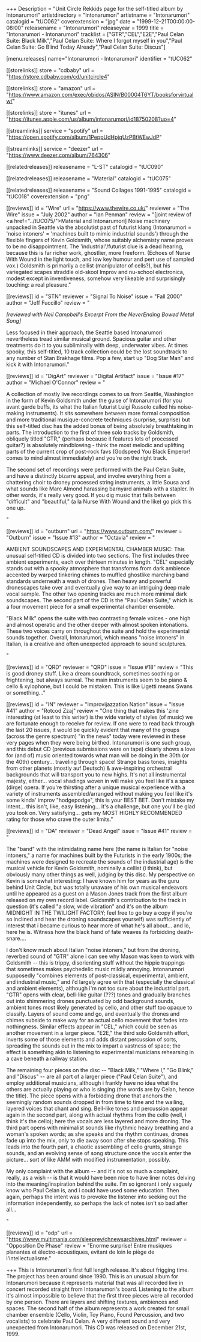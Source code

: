 +++
Description = "Unit Circle Rekkids page for the self-titled album by Intonarumori"
artistdirectory = "Intonarumori"
artistname = "Intonarumori"
catalogid = "tUC062"
coverextension = "jpg"
date = "1999-12-21T00:00:00-08:00"
releasename = "Intonarumori"
releaseyear = 1999
title = "Intonarumori - Intonarumori"
tracklist = ["GTR","CEL","E2E","Paul Celan Suite: Black Milk","Paul Celan Suite: Where I forgot myself in you","Paul Celan Suite: Go Blind Today Already","Paul Celan Suite: Discus"]

[menu.releases]
	name="Intonarumori - Intonarumori"
	identifier = "tUC062"

[[storelinks]]
	store = "cdbaby"
	url = "https://store.cdbaby.com/cd/unitcircle4"

[[storelinks]]
	store = "amazon"
	url = "https://www.amazon.com/exec/obidos/ASIN/B00004T6YT/booksforvirtualw/"

[[storelinks]]
	store = "itunes"
	url = "https://itunes.apple.com/us/album/intonarumori/id18750208?uo=4"

[[streamlinks]]
	service = "spotify"
	url = "https://open.spotify.com/album/1PeppUdHpjqUzPBtWEwJdP"

[[streamlinks]]
	service = "deezer"
	url = "https://www.deezer.com/album/764306"


[[relatedreleases]]
	releasename = "L-ST"
	catalogid = "tUC090"

[[relatedreleases]]
	releasename = "Material"
	catalogid = "tUC075"

[[relatedreleases]]
	releasename = "Sound Collages 1991-1995"
	catalogid = "tUC018"
	coverextension = "png"


[[reviews]]
	id = "Wire"
	url = "https://www.thewire.co.uk/"
	reviewer = "The Wire"
	issue = "July 2002"
	author = "Ian Penman"
	review = "[joint review of <a href=\"../tUC075/\">Material</a> and Intonarumori] Noise machinery unpacked in Seattle via the absolutist past of futurist klang (Intonarumori = 'noise intoners' = 'machines built to mimic industrial sounds') through the flexible fingers of Kevin Goldsmith, whose suitably alchemisty name proves to be no disappointment. The 'industrial'/futurist clue is a dead hearing, because this is far richer work, ghostlier, more freeform. (Echoes of Nurse With Wound in the light touch, and low key humour and pert use of sampled vox.) Goldsmith is primarily a cellist (manipulator of cells?), but his variegated scapes straddle old-skool Improv and nu-school electronica, modest except in inventiveness, somehow very likeable and surprisingly touching: a real pleasure."

[[reviews]]
	id = "STN"
	reviewer = "Signal To Noise"
	issue = "Fall 2000"
	author = "Jeff Fuccillo"
	review = "<p><i>[reviewed with Neil Campbell's Excerpt From the NeverEnding Bowed Metal Song]</i></p> <p>Less focused in their approach, the Seattle based Intonarumori nevertheless tread similar musical ground. Spacious guitar and other treatments do it to you subliminally with deep, underwater vibes. At times spooky, this self-titled, 10 track collection could be the lost soundtrack to any number of Stan Brakhage films. Pop a few, start up &quot;Dog Star Man&quot; and kick it with Intonarumori."

[[reviews]]
	id = "DigArt"
	reviewer = "Digital Artifact"
	issue = "Issue #17"
	author = "Michael O'Connor"
	review = "<p>A collection of mostly live recordings comes to us from Seattle, Washington in the form of Kevin Goldsmith under the guise of Intonarumori (for you avant garde buffs, its what the Italian futurist Luigi Russolo called his noise-making instruments). It sits somewhere between more formal composition and more traditional musique-concrete techniques (surprise, surprise) but this self-titled disc has the added bonus of being absolutely breathtaking in parts. The introduction to the first of three solo tracks by Goldsmith, obliquely titled &quot;GTR,&quot; (perhaps because it features lots of processed guitar?) is absolutely mindblowing - think the most melodic and uplifting parts of the current crop of post-rock favs (Godspeed You Black Emperor! comes to mind almost immediately) and you're on the right track.</p> <p>The second set of recordings were performed with the Paul Celan Suite, and have a distinctly bizarre appeal, and involve everything from a chattering choir to droney processed string instruments, a little Sousa and what sounds like Marc Almond harassing barnyard animals with a stapler. In other words, it's really very good. If you dig music that falls between &quot;difficult&quot; and &quot;beautiful,&quot; (a la Nurse With Wound and the like) go pick this one up.</p>"

[[reviews]]
	id = "outburn"
	url = "https://www.outburn.com/"
	reviewer = "Outburn"
	issue = "Issue #13"
	author = "Octavia"
	review = "<p>AMBIENT SOUNDSCAPES AND EXPERIMENTAL CHAMBER MUSIC: This unusual self-titled CD is divided into two sections. The first includes three ambient experiments, each over thirteen minutes in length. &quot;CEL&quot; especially stands out with a spooky atmosphere that transforms from dark ambience accented by warped tinkering chimes to muffled ghostlike marching band standards underneath a wash of drones. Then heavy and powerful dronescapes take over and eventually give way to an intriguing deep male vocal sample. The other two opening tracks are much more minimal dark soundscapes. The second part of the CD is the &quot;Paul Celan Suite,&quot; which is a four movement piece for a small experimental chamber ensemble.</p> <p>&quot;Black Milk&quot; opens the suite with two contrasting female voices - one high and almost operatic and the other deeper with almost spoken intonations. These two voices carry on throughout the suite and hold the experimental sounds together. Overall, Intonarumori, which means &quot;noise intoners&quot; in Italian, is a creative and often unexpected approach to sound sculptures.</p>"

[[reviews]]
	id = "QRD"
	reviewer = "QRD"
	issue = "Issue #18"
	review = "This is good droney stuff. Like a dream soundtrack, sometimes soothing or frightening, but always surreal. The main instruments seem to be piano &amp; cello &amp; xylophone, but I could be mistaken. This is like Ligetti means Swans or something..."

[[reviews]]
	id = "IN"
	reviewer = "Improvijazzation Nation"
	issue = "Issue #41"
	author = "Rotcod Zzaj"
	review = "One thing that makes this 'zine interesting (at least to this writer) is the wide variety of styles (of music) we are fortunate enough to receive for review. If one were to read back through the last 20 issues, it would be quickly evident that many of the groups (across the genre spectrum) &quot;in the news&quot; today were reviewed in these very pages when they were being birthed. Intonarumori is one such group, and this debut CD (previous submissions were on tape) clearly shows a love for (and of) music oriented towards what man will be doing in the 30th (or the 40th) century... traveling through space! Strange bass tones, insights from other planets (mostly auf Deutsch) &amp; awe-inspiring orchestral backgrounds that will transport you to new highs. It's not all instrumental majesty, either... vocal shadings woven in will make you feel like it's a space (dirge) opera. If you're thirsting after a unique musical experience with a variety of instruments assembled/arranged without making you feel like it's some kinda' improv &quot;hodgepodge&quot;, this is your BEST BET. Don't mistake my intent... this isn't, like, easy listening... it's a challenge, but one you'll be glad you took on. Very satisfying... gets my MOST HIGHLY RECOMMENDED rating for those who crave the outer limits."

[[reviews]]
	id = "DA"
	reviewer = "Dead Angel"
	issue = "Issue #41"
	review = "<p>The &quot;band&quot; with the intimidating name here (the name is Italian for &quot;noise intoners,&quot; a name for machines built by the Futurists in the early 1900s; the machines were designed to recreate the sounds of the industrial age) is the musical vehicle for Kevin Goldsmith, nominally a cellist (i think), but obviously many other things as well, judging by this disc. My perspective on Kevin is somewhat interesting: I have known him for years as the guru behind Unit Circle, but was totally unaware of his own musical endeavors until he appeared as a guest on a Mason Jones track from the first album released on my own record label. Goldsmith's contribution to the track in question (it's called &quot;a slow, wide vibration&quot; and it's on the album MIDNIGHT IN THE TWILIGHT FACTORY; feel free to go buy a copy if you're so inclined and hear the droning soundscapes yourself) was sufficiently of interest that i became curious to hear more of what he's all about... and lo, here he is. Witness how the black hand of fate weaves its forbidding death-snare....</p> <p>I don't know much about Italian &quot;noise intoners,&quot; but from the droning, reverbed sound of &quot;GTR&quot; alone i can see why Mason was keen to work with Goldsmith -- this is trippy, disorienting stuff without the hippie trappings that sometimes makes psychedelic music mildly annoying. Intonarumori supposedly &quot;combines elements of post-classical, experimental, ambient, and industrial music,&quot; and i'd largely agree with that (especially the classical and ambient elements), although i'm not too sure about the industrial part. &quot;GTR&quot; opens with clear, bell-like guitar (???) tones and gradually branches out into shimmering drones punctuated by odd background sounds, ambient tones most likely generated by cello, and other stuff too opaque to classify. Layers of sound come and go, and eventually the drones and chimes subside to make way for an actual cello movement that fades into nothingness. Similar effects appear in &quot;CEL,&quot; which could be seen as another movement in a larger piece. &quot;E2E,&quot; the third solo Goldsmith effort, inverts some of those elements and adds distant percussion of sorts, spreading the sounds out in the mix to impart a vastness of space; the effect is something akin to listening to experimental musicians rehearsing in a cave beneath a railway station.</p> <p>The remaining four pieces on the disc -- &quot;Black Milk,&quot; &quot;Where I,&quot; &quot;Go Blink,&quot; and &quot;Discus&quot; -- are all part of a larger piece (&quot;Paul Celan Suite&quot;), and employ additional musicians, although i frankly have no idea what the others are actually playing or who is singing (the words are by Celan, hence the title). The piece opens with a forbidding drone that anchors the seemingly random sounds dropped in from time to time and the wailing, layered voices that chant and sing. Bell-like tones and percussion appear again in the second part, along with actual rhythms from the cello (well, i think it's the cello); here the vocals are less layered and more droning. The third part opens with minimalist sounds like rhythmic heavy breathing and a woman's spoken words; as she speaks and the rhythm continues, drones fade up into the mix, only to die away soon after she stops speaking. This leads into the fourth part, a chaotic assembling of cello grunts, strange sounds, and an evolving sense of song structure once the vocals enter the picture... sort of like AMM with modified instrumentation, possibly.</p> <p>My only complaint with the album -- and it's not so much a complaint, really, as a wish -- is that it would have been nice to have liner notes delving into the meaning/inspiration behind the suite. I'm so ignorant i only vaguely know who Paul Celan is, and i could have used some education. Then again, perhaps the intent was to provoke the listener into seeking out the information independently, so perhaps the lack of notes isn't so bad after all...</p>"

[[reviews]]
	id = "odp"
	url = "https://www.multimania.com/sleeprev/chnewsarchives.html"
	reviewer = "Opposition De Phase"
	review = "Enorme surprise! Entre musiques planantes et électro-acoustiques, evitant de loin le piège de l'intellectualisme."

+++
This is Intonarumori's first full length release. It's about frigging time. The project has been around since 1990. This is an unusual album for Intonarumori because it represents material that was all recorded live in concert recorded straight from Intonarumori's board. Listening to the album it's almost impossible to believe that the first three pieces were all recorded by one person. There are layers and shifting textures, ambiences and spaces. The second half of the album represents a work created for small chamber ensemble (Cello, Violin, Toy Piano, Found Percussion, and two vocalists) to celebrate Paul Celan. A very different sound and very unexpected from Intonarumori. This CD was released on December 21st, 1999.

